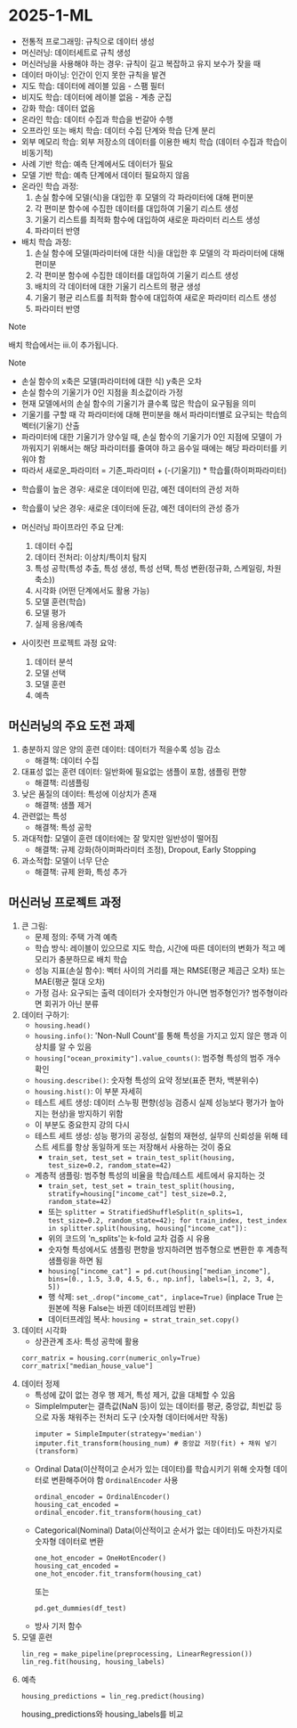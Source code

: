 # 2025-1-ML

- 전통적 프로그래밍: 규칙으로 데이터 생성
- 머신러닝: 데이터세트로 규칙 생성
- 머신러닝을 사용해야 하는 경우: 규칙이 길고 복잡하고 유지 보수가 잦을 때
- 데이터 마이닝: 인간이 인지 못한 규칙을 발견
- 지도 학습: 데이터에 레이블 있음 - 스팸 필터
- 비지도 학습: 데이터에 레이블 없음 - 계층 군집
- 강화 학습: 데이터 없음
- 온라인 학습: 데이터 수집과 학습을 번갈아 수행
- 오프라인 또는 배치 학습: 데이터 수집 단계와 학습 단계 분리
- 외부 메모리 학습: 외부 저장소의 데이터를 이용한 배치 학습 (데이터 수집과 학습이 비동기적)
- 사례 기반 학습: 예측 단계에서도 데이터가 필요
- 모델 기반 학습: 예측 단계에서 데이터 필요하지 않음
- 온라인 학습 과정:
  1. 손실 함수에 모델(식)을 대입한 후 모델의 각 파라미터에 대해 편미분
  2. 각 편미분 함수에 수집한 데이터를 대입하여 기울기 리스트 생성
  3. 기울기 리스트를 최적화 함수에 대입하여 새로운 파라미터 리스트 생성
  4. 파라미터 반영
- 배치 학습 과정:
  1. 손실 함수에 모델(파라미터에 대한 식)을 대입한 후 모델의 각 파라미터에 대해 편미분
  2. 각 편미분 함수에 수집한 데이터를 대입하여 기울기 리스트 생성
  3. 배치의 각 데이터에 대한 기울기 리스트의 평균 생성
  4. 기울기 평균 리스트를 최적화 함수에 대입하여 새로운 파라미터 리스트 생성
  5. 파라미터 반영

> [!note]
> 배치 학습에서는 iii.이 추가됩니다.

> [!note] 
> - 손실 함수의 x축은 모델(파라미터에 대한 식) y축은 오차     
> - 손실 함수의 기울기가 0인 지점을 최소값이라 가정     
> - 현재 모델에서의 손실 함수의 기울기가 클수록 많은 학습이 요구됨을 의미    
> - 기울기를 구할 때 각 파라미터에 대해 편미분을 해서 파라미터별로 요구되는 학습의 벡터(기울기) 산출   
> - 파라미터에 대한 기울기가 양수일 때, 손실 함수의 기울기가 0인 지점에 모델이 가까워지기 위해서는 해당 파라미터를 줄여야 하고 음수일 때에는 해당 파라미터를 키워야 함   
> - 따라서 새로운_파라미터 = 기존_파라미터 + (-(기울기)) * 학습률(하이퍼파라미터)    


- 학습률이 높은 경우: 새로운 데이터에 민감, 예전 데이터의 관성 저하
- 학습률이 낮은 경우: 새로운 데이터에 둔감, 예전 데이터의 관성 증가


- 머신러닝 파이프라인 주요 단계:
  1. 데이터 수집
  2. 데이터 전처리: 이상치/특이치 탐지
  3. 특성 공학(특성 추출, 특성 생성, 특성 선택, 특성 변환(정규화, 스케일링, 차원 축소))
  5. 시각화 (어떤 단계에서도 활용 가능)
  6. 모델 훈련(학습)
  7. 모델 평가
  8. 실제 응용/예측

- 사이킷런 프로젝트 과정 요약:
  1. 데이터 분석
  2. 모델 선택
  3. 모델 훈련
  4. 예측

## 머신러닝의 주요 도전 과제
1. 충분하지 않은 양의 훈련 데이터: 데이터가 적을수록 성능 감소
   - 해결책: 데이터 수집
2. 대표성 없는 훈련 데이터: 일반화에 필요없는 샘플이 포함, 샘플링 편향
   - 해결책: 리샘플링
3. 낮은 품질의 데이터: 특성에 이상치가 존재
   - 해결책: 샘플 제거
4. 관련없는 특성
   - 해결책: 특성 공학
5. 과대적합: 모델이 훈련 데이터에는 잘 맞지만 일반성이 떨어짐
   - 해결책: 규제 강화(하이퍼파라미터 조정), Dropout, Early Stopping
6. 과소적합: 모델이 너무 단순
   - 해결책: 규제 완화, 특성 추가
  
## 머신러닝 프로젝트 과정
1. 큰 그림:
   - 문제 정의: 주택 가격 예측
   - 학습 방식: 레이블이 있으므로 지도 학습, 시간에 따른 데이터의 변화가 적고 메모리가 충분하므로 배치 학습
   - 성능 지표(손실 함수): 벡터 사이의 거리를 재는 RMSE(평균 제곱근 오차) 또는 MAE(평균 절대 오차)
   - 가정 검사: 요구되는 출력 데이터가 숫자형인가 아니면 범주형인가? 범주형이라면 회귀가 아닌 분류
2. 데이터 구하기:
   - `housing.head()`
   - `housing.info()`: 'Non-Null Count'를 통해 특성을 가지고 있지 않은 행과 이상치를 알 수 있음
   - `housing["ocean_proximity"].value_counts()`: 범주형 특성의 범주 개수 확인
   - `housing.describe()`: 숫자형 특성의 요약 정보(표준 편차, 백분위수)
   - `housing.hist()`: 이 부분 자세히
   - 테스트 세트 생성: 데이터 스누핑 편향(성능 검증시 실제 성능보다 평가가 높아지는 현상)을 방지하기 위함
   - 이 부분도 중요한지 강의 다시
   - 테스트 세트 생성: 성능 평가의 공정성, 실험의 재현성, 실무의 신뢰성을 위해 테스트 세트를 항상 동일하게 또는 저장해서 사용하는 것이 중요
     - `train_set, test_set = train_test_split(housing, test_size=0.2, random_state=42)`
    - 계층적 샘플링: 범주형 특성의 비율을 학습/테스트 세트에서 유지하는 것
      - `train_set, test_set = train_test_split(housing, stratify=housing["income_cat"] test_size=0.2, random_state=42)`
      - 또는 `splitter = StratifiedShuffleSplit(n_splits=1, test_size=0.2, random_state=42); for train_index, test_index in splitter.split(housing, housing["income_cat"]):`
      - 위의 코드의 'n_splits'는 k-fold 교차 검증 시 유용
      - 숫자형 특성에서도 샘플링 편향을 방지하려면 범주형으로 변환한 후 계층적 샘플링을 하면 됨
      - `housing["income_cat"] = pd.cut(housing["median_income"], bins=[0., 1.5, 3.0, 4.5, 6., np.inf], labels=[1, 2, 3, 4, 5])`
      - 행 삭제: `set_.drop("income_cat", inplace=True)` (inplace True 는 원본에 적용 False는 바뀐 데이터프레임 반환)
      - 데이터프레임 복사: `housing = strat_train_set.copy()`
3. 데이터 시각화
   - 상관관계 조사: 특성 공학에 활용
   ```
   corr_matrix = housing.corr(numeric_only=True)
   corr_matrix["median_house_value"]
   ```
4. 데이터 정제
   - 특성에 값이 없는 경우 행 제거, 특성 제거, 값을 대체할 수 있음
   - SimpleImputer는 결측값(NaN 등)이 있는 데이터를 평균, 중앙값, 최빈값 등으로 자동 채워주는 전처리 도구 (숫자형 데이터에서만 작동)
     ```
     imputer = SimpleImputer(strategy='median')
     imputer.fit_transform(housing_num) # 중앙값 저장(fit) + 채워 넣기(transform)
     ```
   - Ordinal Data(이산적이고 순서가 있는 데이터)를 학습시키기 위해 숫자형 데이터로 변환해주어야 함 `OrdinalEncoder` 사용
     ```
     ordinal_encoder = OrdinalEncoder()
     housing_cat_encoded = ordinal_encoder.fit_transform(housing_cat)
     ```
   - Categorical(Nominal) Data(이산적이고 순서가 없는 데이터)도 마찬가지로 숫자형 데이터로 변환
     ```
     one_hot_encoder = OneHotEncoder()
     housing_cat_encoded = one_hot_encoder.fit_transform(housing_cat)
     ```
     또는
     ```
     pd.get_dummies(df_test)
     ```
   - 방사 기저 함수
5. 모델 훈련
   ```
   lin_reg = make_pipeline(preprocessing, LinearRegression())
   lin_reg.fit(housing, housing_labels)
   ```
6. 예측
   ```
   housing_predictions = lin_reg.predict(housing)
   ```
   housing_predictions와 housing_labels를 비교
